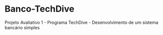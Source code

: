 # Banco-TechDive
Projeto Avaliativo 1 - Programa TechDive - Desenvolvimento de um sistema bancário simples

